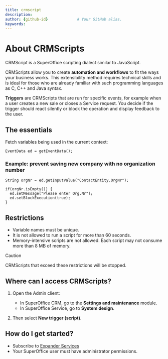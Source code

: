 ```yaml
---
title: crmscript       
description:                    
author: {github-id}             # Your GitHub alias.
keywords:
---
```


# About CRMScripts

CRMScript is a SuperOffice scripting dialect similar to JavaScript.

CRMScripts allow you to create **automation and workflows** to fit the ways your business works. This extensibility method requires technical skills and is ideal for those who are already familiar with such programming languages as C, C++ and Java syntax.

**Triggers** are CRMScripts that are run for specific events, for example when a user creates a new sale or closes a Service request. You decide if the trigger should react silently or block the operation and display feedback to the user.

## The essentials

Fetch variables being used in the current context:

```crmscript
EventData ed = getEventData();
```

### Example: prevent saving new company with no organization number

```crmscript
String orgNr = ed.getInputValue("ContactEntity.OrgNr");

if(orgNr.isEmpty()) {
  ed.setMessage("Please enter Org.Nr");
  ed.setBlockExecution(true);
}
```

## Restrictions

* Variable names must be unique.
* It is not allowed to run a script for more than 60 seconds.
* Memory-intensive scripts are not allowed. Each script may not consume more than 8 MB of memory.

> [!CAUTION]
> CRMScripts that exceed these restrictions will be stopped.

## Where can I access CRMScripts?

1. Open the Admin client:
    * In SuperOffice CRM, go to the **Settings and maintenance** module.
    * In SuperOffice Service, go to **System design**.

2. Then select **New trigger (script)**.

## How do I get started?

* Subscribe to [Expander Services][1]
* Your SuperOffice user must have administrator permissions.

<!-- Referenced links -->
[1]: ../license/expander-services/index.md
